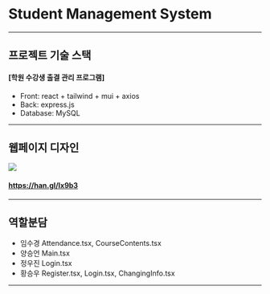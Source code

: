 # Student Management System

---

## 프로젝트 기술 스택

#### [학원 수강생 출결 관리 프로그램]

- Front: react + tailwind + mui + axios
- Back: express.js
- Database: MySQL

---

## 웹페이지 디자인
<img src="https://img.shields.io/badge/노션-000000?style=flat-square&logo=notion&logoColor=white" />

#### https://han.gl/Ix9b3

---

## 역할분담

- 임수경 Attendance.tsx, CourseContents.tsx
- 양승언 Main.tsx
- 정우진 Login.tsx
- 황승우 Register.tsx, Login.tsx, ChangingInfo.tsx

---
